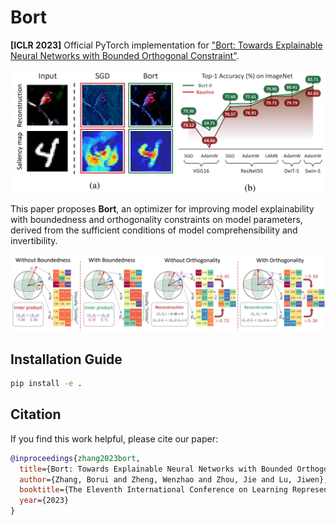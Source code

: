 # Bort

**[ICLR 2023]** Official PyTorch implementation for ["Bort: Towards Explainable Neural Networks with Bounded Orthogonal Constraint"](https://arxiv.org/abs/2212.09062).

![results](assets/results.png)

This paper proposes **Bort**, an optimizer for improving model explainability with boundedness and orthogonality constraints on model parameters, derived from the sufficient conditions of model comprehensibility and invertibility.

![framework](assets/framework.png)

## Installation Guide

```bash
pip install -e .
```

## Citation

If you find this work helpful, please cite our paper:
```bibtex
@inproceedings{zhang2023bort,
  title={Bort: Towards Explainable Neural Networks with Bounded Orthogonal Constraint},
  author={Zhang, Borui and Zheng, Wenzhao and Zhou, Jie and Lu, Jiwen},
  booktitle={The Eleventh International Conference on Learning Representations},
  year={2023}
}
```
